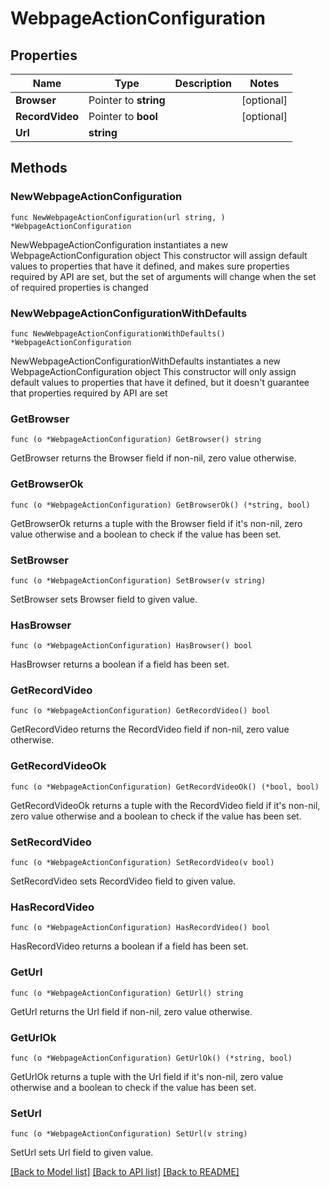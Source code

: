# WebpageActionConfiguration

## Properties

Name | Type | Description | Notes
------------ | ------------- | ------------- | -------------
**Browser** | Pointer to **string** |  | [optional] 
**RecordVideo** | Pointer to **bool** |  | [optional] 
**Url** | **string** |  | 

## Methods

### NewWebpageActionConfiguration

`func NewWebpageActionConfiguration(url string, ) *WebpageActionConfiguration`

NewWebpageActionConfiguration instantiates a new WebpageActionConfiguration object
This constructor will assign default values to properties that have it defined,
and makes sure properties required by API are set, but the set of arguments
will change when the set of required properties is changed

### NewWebpageActionConfigurationWithDefaults

`func NewWebpageActionConfigurationWithDefaults() *WebpageActionConfiguration`

NewWebpageActionConfigurationWithDefaults instantiates a new WebpageActionConfiguration object
This constructor will only assign default values to properties that have it defined,
but it doesn't guarantee that properties required by API are set

### GetBrowser

`func (o *WebpageActionConfiguration) GetBrowser() string`

GetBrowser returns the Browser field if non-nil, zero value otherwise.

### GetBrowserOk

`func (o *WebpageActionConfiguration) GetBrowserOk() (*string, bool)`

GetBrowserOk returns a tuple with the Browser field if it's non-nil, zero value otherwise
and a boolean to check if the value has been set.

### SetBrowser

`func (o *WebpageActionConfiguration) SetBrowser(v string)`

SetBrowser sets Browser field to given value.

### HasBrowser

`func (o *WebpageActionConfiguration) HasBrowser() bool`

HasBrowser returns a boolean if a field has been set.

### GetRecordVideo

`func (o *WebpageActionConfiguration) GetRecordVideo() bool`

GetRecordVideo returns the RecordVideo field if non-nil, zero value otherwise.

### GetRecordVideoOk

`func (o *WebpageActionConfiguration) GetRecordVideoOk() (*bool, bool)`

GetRecordVideoOk returns a tuple with the RecordVideo field if it's non-nil, zero value otherwise
and a boolean to check if the value has been set.

### SetRecordVideo

`func (o *WebpageActionConfiguration) SetRecordVideo(v bool)`

SetRecordVideo sets RecordVideo field to given value.

### HasRecordVideo

`func (o *WebpageActionConfiguration) HasRecordVideo() bool`

HasRecordVideo returns a boolean if a field has been set.

### GetUrl

`func (o *WebpageActionConfiguration) GetUrl() string`

GetUrl returns the Url field if non-nil, zero value otherwise.

### GetUrlOk

`func (o *WebpageActionConfiguration) GetUrlOk() (*string, bool)`

GetUrlOk returns a tuple with the Url field if it's non-nil, zero value otherwise
and a boolean to check if the value has been set.

### SetUrl

`func (o *WebpageActionConfiguration) SetUrl(v string)`

SetUrl sets Url field to given value.



[[Back to Model list]](../README.md#documentation-for-models) [[Back to API list]](../README.md#documentation-for-api-endpoints) [[Back to README]](../README.md)


